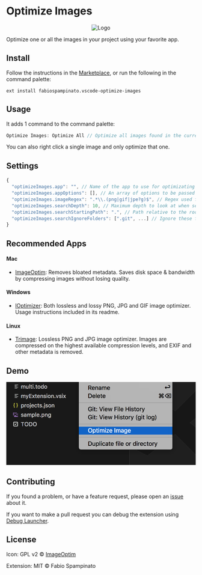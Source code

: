 # Optimize Images

<p align="center">
  <img src="https://raw.githubusercontent.com/fabiospampinato/vscode-optimize-images/master/resources/logo.png" width="128" alt="Logo">
</p>

Optimize one or all the images in your project using your favorite app.

## Install

Follow the instructions in the [Marketplace](https://marketplace.visualstudio.com/items?itemName=fabiospampinato.vscode-optimize-images), or run the following in the command palette:

```shell
ext install fabiospampinato.vscode-optimize-images
```

## Usage

It adds 1 command to the command palette:

```js
Optimize Images: Optimize All // Optimize all images found in the current project
```

You can also right click a single image and only optimize that one.

## Settings

```js
{
  "optimizeImages.app": "", // Name of the app to use for optimizating the images
  "optimizeImages.appOptions": [], // An array of options to be passed to the app on execution. You can use the array item "[filepath]" as a placeholder for the filepath to the currently processed file
  "optimizeImages.imageRegex": ".*\\.(png|gif|jpe?g)$", // Regex used for matching images. Requires double escaping
  "optimizeImages.searchDepth": 10, // Maximum depth to look at when searching images
  "optimizeImages.searchStartingPath": ".", // Path relative to the root where to start searching images
  "optimizeImages.searchIgnoreFolders": [".git", ...] // Ignore these folders when searching images
}
```

## Recommended Apps

#### Mac

- [ImageOptim](https://imageoptim.com/mac): Removes bloated metadata. Saves disk space & bandwidth by compressing images without losing quality.

#### Windows

- [IOptimizer](https://github.com/ymg2006/Image-Optimizer): Both lossless and lossy  PNG, JPG and GIF image optimizer. Usage instructions included in its readme.

#### Linux

- [Trimage](https://trimage.org): Lossless PNG and JPG image optimizer. Images are compressed on the highest available compression levels, and EXIF and other metadata is removed.

## Demo

![Demo](resources/right_click.png)

## Contributing

If you found a problem, or have a feature request, please open an [issue](https://github.com/fabiospampinato/vscode-optimize-images/issues) about it.

If you want to make a pull request you can debug the extension using [Debug Launcher](https://marketplace.visualstudio.com/items?itemName=fabiospampinato.vscode-debug-launcher).

## License

Icon: GPL v2 © [ImageOptim](https://github.com/ImageOptim/ImageOptim)

Extension: MIT © Fabio Spampinato
